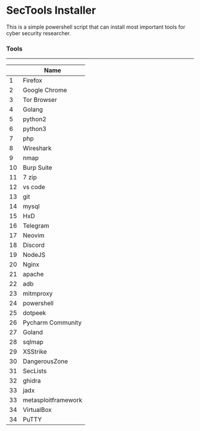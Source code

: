 # SecTools Installer

This is a simple powershell script that can install most important tools for cyber security researcher.

### Tools
------------

|     | Name                |
| --- | ------------------- |
| 1   | Firefox             |
| 2   | Google Chrome       |
| 3   | Tor Browser         |
| 4   | Golang              |
| 5   | python2             |
| 6   | python3             |
| 7   | php                 |
| 8   | Wireshark           |
| 9   | nmap                |
| 10  | Burp Suite          |
| 11  | 7 zip               |
| 12  | vs code             |
| 13  | git                 |
| 14  | mysql               |
| 15  | HxD                 |
| 16  | Telegram            |
| 17  | Neovim              |
| 18  | Discord             |
| 19  | NodeJS              |
| 20  | Nginx               |
| 21  | apache              |
| 22  | adb                 |
| 23  | mitmproxy           |
| 24  | powershell          |
| 25  | dotpeek             |
| 26  | Pycharm Community   |
| 27  | Goland              |
| 28  | sqlmap              |
| 29  | XSStrike            |
| 30  | DangerousZone       |
| 31  | SecLists            |
| 32  | ghidra              |
| 33  | jadx                |
| 33  | metasploitframework |
| 34  | VirtualBox          |
| 34  | PuTTY               |

 
